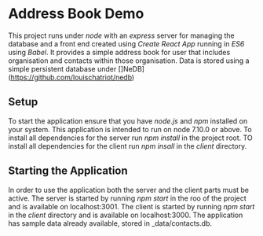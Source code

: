 # Address Book Demo

This project runs under _node_ with an _express_ server for managing the database and a front end 
created using _Create React App_ running in _ES6_ using _Babel_.  It provides a simple address
book for user that includes organisation and contacts within those organisation.  Data is stored
using a simple persistent database under []NeDB](https://github.com/louischatriot/nedb)

## Setup

To start the application ensure that you have _node.js_ and _npm_ installed on your system.
This application is intended to run on node 7.10.0 or above.
To install all dependencies for the server run _npm install_ in the project root.
TO install all dependencies for the client run _npm insall_ in the _client_ directory.

## Starting the Application

In order to use the application both the server and the client parts must be active.  The server is 
started by running _npm start_ in the roo of the project and is available on localhost:3001.  The
client is started by running _npm start_ in the _client_ directory and is available on 
localhost:3000.  The application has sample data already available, stored in _data/contacts.db.

